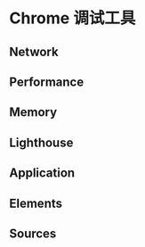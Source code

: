 # Chrome 调试工具

## Network

## Performance

## Memory

## Lighthouse

## Application

## Elements

## Sources
